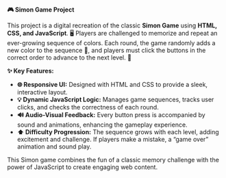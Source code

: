**🎮 Simon Game Project**

This project is a digital recreation of the classic **Simon Game** using **HTML, CSS, and JavaScript**. 🖥️ Players are challenged to memorize and repeat an ever-growing sequence of colors. Each round, the game randomly adds a new color to the sequence 🎨, and players must click the buttons in the correct order to advance to the next level. 🚀

**✨ Key Features:**
- **🌐 Responsive UI:** Designed with HTML and CSS to provide a sleek, interactive layout.
- **💡 Dynamic JavaScript Logic:** Manages game sequences, tracks user clicks, and checks the correctness of each round.
- **🔊 Audio-Visual Feedback:** Every button press is accompanied by sound and animations, enhancing the gameplay experience.
- **⬆️ Difficulty Progression:** The sequence grows with each level, adding excitement and challenge. If players make a mistake, a “game over” animation and sound play.

This Simon game combines the fun of a classic memory challenge with the power of JavaScript to create engaging web content.
